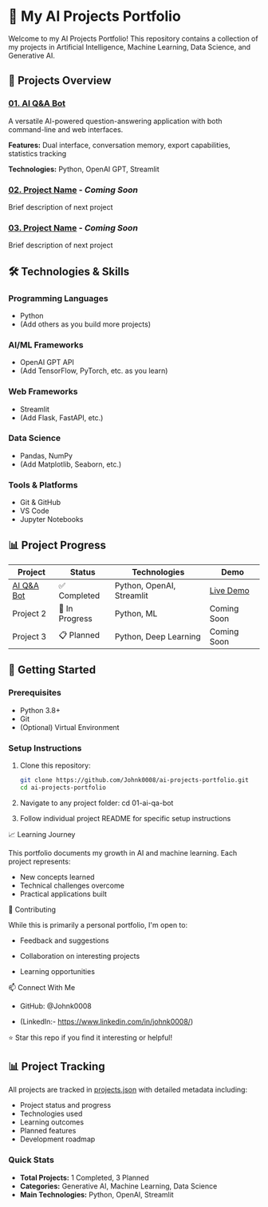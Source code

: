 
# 🚀 My AI Projects Portfolio

Welcome to my AI Projects Portfolio! This repository contains a collection of my projects in Artificial Intelligence, Machine Learning, Data Science, and Generative AI.

## 📁 Projects Overview

### [01. AI Q&A Bot](/01-ai-qa-bot/)
A versatile AI-powered question-answering application with both command-line and web interfaces.

**Features:** Dual interface, conversation memory, export capabilities, statistics tracking

**Technologies:** Python, OpenAI GPT, Streamlit

### [02. Project Name](02-project-name/) - *Coming Soon*
Brief description of next project

### [03. Project Name](03-project-name/) - *Coming Soon*
Brief description of next project

## 🛠️ Technologies & Skills

### Programming Languages
- Python
- (Add others as you build more projects)

### AI/ML Frameworks
- OpenAI GPT API
- (Add TensorFlow, PyTorch, etc. as you learn)

### Web Frameworks
- Streamlit
- (Add Flask, FastAPI, etc.)

### Data Science
- Pandas, NumPy
- (Add Matplotlib, Seaborn, etc.)

### Tools & Platforms
- Git & GitHub
- VS Code
- Jupyter Notebooks

## 📊 Project Progress

| Project | Status | Technologies | Demo |
|---------|--------|--------------|------|
| [AI Q&A Bot](/01-ai-qa-bot/) | ✅ Completed | Python, OpenAI, Streamlit | [Live Demo](#) |
| Project 2 | 🚧 In Progress | Python, ML | Coming Soon |
| Project 3 | 📋 Planned | Python, Deep Learning | Coming Soon |

## 🚀 Getting Started

### Prerequisites
- Python 3.8+
- Git
- (Optional) Virtual Environment

### Setup Instructions
1. Clone this repository:
   ```bash
   git clone https://github.com/Johnk0008/ai-projects-portfolio.git
   cd ai-projects-portfolio

2. Navigate to any project folder:
   cd 01-ai-qa-bot

3. Follow individual project README for specific setup instructions

📈 Learning Journey

This portfolio documents my growth in AI and machine learning. Each project represents:

- New concepts learned
- Technical challenges overcome
- Practical applications built


🤝 Contributing

While this is primarily a personal portfolio, I'm open to:

- Feedback and suggestions

- Collaboration on interesting projects

- Learning opportunities


📫 Connect With Me

- GitHub: @Johnk0008

- (LinkedIn:- https://www.linkedin.com/in/johnk0008/)


⭐ Star this repo if you find it interesting or helpful!


## 📊 Project Tracking

All projects are tracked in [projects.json](projects.json) with detailed metadata including:
- Project status and progress
- Technologies used
- Learning outcomes
- Planned features
- Development roadmap

### Quick Stats
- **Total Projects:** 1 Completed, 3 Planned
- **Categories:** Generative AI, Machine Learning, Data Science
- **Main Technologies:** Python, OpenAI, Streamlit
